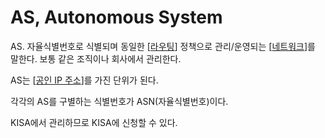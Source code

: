 # AS, Autonomous System

AS. 자율식별번호로 식별되며 동일한 [[라우팅]] 정책으로 관리/운영되는 [[네트워크]]를 말한다. 보통 같은 조직이나 회사에서 관리한다. 

AS는 [[공인 IP 주소]]를 가진 단위가 된다. 

각각의 AS를 구별하는 식별번호가 ASN(자율식별번호)이다. 

KISA에서 관리하므로 KISA에 신청할 수 있다. 

[//begin]: # "Autogenerated link references for markdown compatibility"
[라우팅]: 라우팅.md "라우팅"
[네트워크]: 네트워크.md "네트워크"
[공인 IP 주소]: <공인 IP 주소.md> "공인 IP 주소"
[//end]: # "Autogenerated link references"